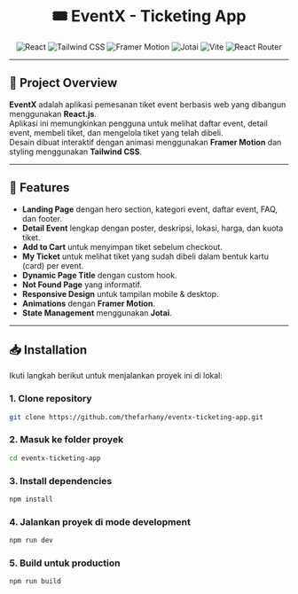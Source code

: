 <h1 align="center">🎟️ EventX - Ticketing App </h1>

<p align="center">
  <img src="https://img.shields.io/badge/React-%231A192B?style=for-the-badge&logo=react&logoColor=%2361DAFB" alt="React" />
  <img src="https://img.shields.io/badge/Tailwind%20CSS-%231d799a?style=for-the-badge&logo=tailwindcss
  " alt="Tailwind CSS" />
  <img src="https://img.shields.io/badge/Framer%20Motion-%230055FF?style=for-the-badge&logo=framer" alt="Framer Motion" />
  <img src="https://img.shields.io/badge/Jotai-000000?style=for-the-badge&logo=jotai&logoColor=white" alt="Jotai" />
  <img src="https://img.shields.io/badge/Vite-646CFF?style=for-the-badge&logo=vite&logoColor=white" alt="Vite" />
  <img src="https://img.shields.io/badge/React%20Router-%23171920?style=for-the-badge&logo=reactrouter&logoColor=%23CA4245" alt="React Router" />
</p>

---

## 📌 Project Overview

**EventX** adalah aplikasi pemesanan tiket event berbasis web yang dibangun menggunakan **React.js**.  
Aplikasi ini memungkinkan pengguna untuk melihat daftar event, detail event, membeli tiket, dan mengelola tiket yang telah dibeli.  
Desain dibuat interaktif dengan animasi menggunakan **Framer Motion** dan styling menggunakan **Tailwind CSS**.

---

## 🚀 Features

- **Landing Page** dengan hero section, kategori event, daftar event, FAQ, dan footer.
- **Detail Event** lengkap dengan poster, deskripsi, lokasi, harga, dan kuota tiket.
- **Add to Cart** untuk menyimpan tiket sebelum checkout.
- **My Ticket** untuk melihat tiket yang sudah dibeli dalam bentuk kartu (card) per event.
- **Dynamic Page Title** dengan custom hook.
- **Not Found Page** yang informatif.
- **Responsive Design** untuk tampilan mobile & desktop.
- **Animations** dengan **Framer Motion**.
- **State Management** menggunakan **Jotai**.

---

## 📥 Installation

Ikuti langkah berikut untuk menjalankan proyek ini di lokal:

### 1. Clone repository

```bash
git clone https://github.com/thefarhany/eventx-ticketing-app.git
```

### 2. Masuk ke folder proyek

```bash
cd eventx-ticketing-app
```

### 3. Install dependencies

```bash
npm install
```

### 4. Jalankan proyek di mode development

```bash
npm run dev
```

### 5. Build untuk production

```bash
npm run build
```
